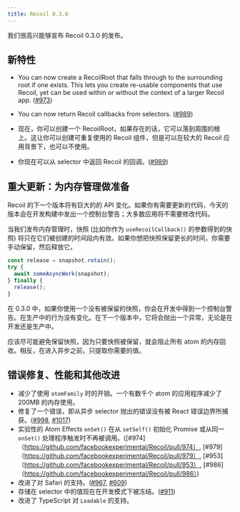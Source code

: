 ```yaml
---
title: Recoil 0.3.0
---
```


我们很高兴能够宣布 Recoil 0.3.0 的发布。

## 新特性

* You can now create a RecoilRoot that falls through to the surrounding root if one exists. This lets you create re-usable components that use Recoil, yet can be used within or without the context of a larger Recoil app. ([#973](https://github.com/facebookexperimental/Recoil/pull/973))
* You can now return Recoil callbacks from selectors. ([#989](https://github.com/facebookexperimental/Recoil/pull/989))

* 现在，你可以创建一个 RecoilRoot，如果存在的话，它可以落到周围的根上。这让你可以创建可重复使用的 Recoil 组件，但是可以在较大的 Recoil 应用背景下，也可以不使用。
* 你现在可以从 selector 中返回 Recoil 的回调。([#989](https://github.com/facebookexperimental/Recoil/pull/989))

## 重大更新：为内存管理做准备

Recoil 的下一个版本将有巨大的的 API 变化。如果你有需要更新的代码，今天的版本会在开发构建中发出一个控制台警告；大多数应用将不需要修改代码。

当我们发布内存管理时，快照 (比如你作为 `useRecoilCallback()` 的参数得到的快照) 将只在它们被创建的时间段内有效。如果你想把快照保留更长的时间，你需要手动保留，然后释放它。

```js
const release = snapshot.retain();
try {
  await someAsyncWork(snapshot);
} finally {
  release();
}
```

在 0.3.0 中，如果你使用一个没有被保留的快照，你会在开发中得到一个控制台警告。在生产中的行为没有变化。在下一个版本中，它将会抛出一个异常，无论是在开发还是生产中。

应该尽可能避免保留快照，因为只要快照被保留，就会阻止所有 atom 的内存回收。相反，在进入异步之前，只提取你需要的值。

## 错误修复、性能和其他改进

* 减少了使用 `atomFamily` 时的开销。一个有数千个 atom 的应用程序减少了 200MB 的内存使用。
* 修复了一个错误，即从异步 selector 抛出的错误没有被 React 错误边界所捕获。([#998](https://github.com/facebookexperimental/Recoil/pull/998), [#1017](https://github.com/facebookexperimental/Recoil/pull/1017))
* 实验性的 Atom Effects `onSet()` 在从 `setSelf()` 初始化 Promise 或从同一 `onSet()` 处理程序触发时不再被调用。([#974]（https://github.com/facebookexperimental/Recoil/pull/974）, [#979]（https://github.com/facebookexperimental/Recoil/pull/979）, [#953]（https://github.com/facebookexperimental/Recoil/pull/953）, [#986]（https://github.com/facebookexperimental/Recoil/pull/986）)
* 改进了对 Safari 的支持。([#967](https://github.com/facebookexperimental/Recoil/pull/967), [#609](https://github.com/facebookexperimental/Recoil/pull/609))
* 存储在 selector 中的值现在在开发模式下被冻结。([#911](https://github.com/facebookexperimental/Recoil/pull/911))
* 改进了 TypeScript 对 `Loadable` 的支持。
